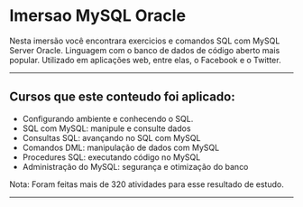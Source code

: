 # **Imersao MySQL Oracle**

Nesta imersão você encontrara exercicios e comandos SQL com MySQL Server Oracle.
Linguagem com o banco de dados de código aberto mais popular.
Utilizado em aplicações web, entre elas, o Facebook e o Twitter.

---------------------------------------------------------------------

## Cursos que este conteudo foi aplicado:

- Configurando ambiente e conhecendo o SQL.
- SQL com MySQL: manipule e consulte dados
- Consultas SQL: avançando no SQL com MySQL
- Comandos DML: manipulação de dados com MySQL
- Procedures SQL: executando código no MySQL
- Administração do MySQL: segurança e otimização do banco

Nota: Foram feitas mais de 320 atividades para esse resultado de estudo.

---------------------------------------------------------------------



